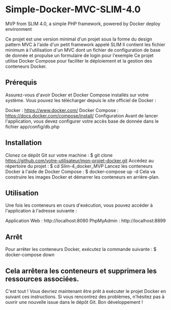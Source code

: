 # Simple-Docker-MVC-SLIM-4.0
MVP from SLIM 4.0, a simple PHP framework, powered by Docker deploy environment

Ce projet est une version minimal d'un projet sous la forme du design pattern MVC à l'aide d'un petit framework appelé SLIM Il contient les fichier minimum à l'utilisation d'un MVC dont un fichier de configuration de base de donnée et propulse un formulaire de login pour l'exemple Ce projet utilise Docker Compose pour faciliter le déploiement et la gestion des conteneurs Docker.

## Prérequis
Assurez-vous d'avoir Docker et Docker Compose installés sur votre système. Vous pouvez les télécharger depuis le site officiel de Docker :

Docker : https://www.docker.com/
Docker Compose : https://docs.docker.com/compose/install/
Configuration
Avant de lancer l'application, vous devez configurer votre accès base de donnée dans le fichier app/config/db.php

## Installation
Clonez ce dépôt Git sur votre machine :
$ git clone https://github.com/votre-utilisateur/mon-projet-docker.git
Accédez au répertoire du projet : $ cd Slim-4_docker_MVP
Lancez les conteneurs Docker à l'aide de Docker Compose : $ docker-compose up -d
Cela va construire les images Docker et démarrer les conteneurs en arrière-plan.

## Utilisation
Une fois les conteneurs en cours d'exécution, vous pouvez accéder à l'application à l'adresse suivante :

Application Web : http://localhost:8090
PhpMyAdmin : http://localhost:8899

## Arrêt
Pour arrêter les conteneurs Docker, exécutez la commande suivante : $ docker-compose down

Cela arrêtera les conteneurs et supprimera les ressources associées.
----
C'est tout ! Vous devriez maintenant être prêt à exécuter le projet Docker en suivant ces instructions. Si vous rencontrez des problèmes, n'hésitez pas à ouvrir une nouvelle issue dans le dépôt Git. Bon développement !
